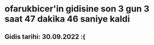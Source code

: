 # ofarukbicer'in gidisine son 3 gun 3 saat 47 dakika 46 saniye kaldi

## Gidis tarihi: 30.09.2022 :(
